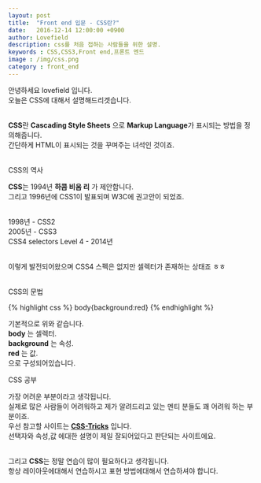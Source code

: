 ```yaml
---
layout: post
title:  "Front end 입문 - CSS란?"
date:   2016-12-14 12:00:00 +0900
author: Lovefield
description: css를 처음 접하는 사람들을 위한 설명.
keywords : CSS,CSS3,Front end,프론트 엔드
image : /img/css.png
category : front_end
---
```


안녕하세요 lovefield 입니다.<br>
오늘은 CSS에 대해서 설명해드리겟습니다.<br><br>

<b class="blue">CSS</b>란 <b>Cascading Style Sheets</b> 으로 <b>Markup Language</b>가 표시되는 방법을 정의해줍니다.<br>
간단하게 HTML이 표시되는 것을 꾸며주는 녀석인 것이죠.<br><br>

<p class="h2">CSS의 역사</p>

<b class="blue">CSS</b>는 1994년 <b>하콤 비움 리</b> 가 제안합니다.<br>
그리고 1996년에 CSS1이 발표되며 W3C에 권고안이 되었죠.<br><br>

1998년 - CSS2<br>
2005년 - CSS3<br>
CSS4 selectors Level 4 - 2014년<br><br>

이렇게 발전되어왔으며 CSS4 스펙은 없지만 셀렉터가 존재하는 상태죠 ㅎㅎ<br><br>

<p class="h2">CSS의 문법</p>

{% highlight css %}
body{background:red}
{% endhighlight %}

기본적으로 위와 같습니다.<br>
<b class="blue">body</b> 는 셀렉터.<br>
<b class="blue">background</b> 는 속성.<br>
<b class="blue">red</b> 는 값.<br>
으로 구성되어있습니다.<br>

<p class="h2">CSS 공부</p>

가장 어려운 부분이라고 생각됩니다.<br>
실제로 많은 사람들이 어려워하고 제가 알려드리고 있는 멘티 분들도 꽤 어려워 하는 부분이죠.<br>
우선 참고할 사이트는 <a href="https://css-tricks.com/" target="_blank"><b class="red">CSS-Tricks</b></a> 입니다.<br>
선택자와 속성,값 에대한 설명이 제일 잘되어있다고 판단되는 사이트에요.<br><br>

그리고 <b class="blue">CSS</b>는 정말 연습이 많이 필요하다고 생각됩니다.<br>
항상 레이아웃에대해서 연습하시고 표현 방법에대해서 연습하셔야 합니다.
